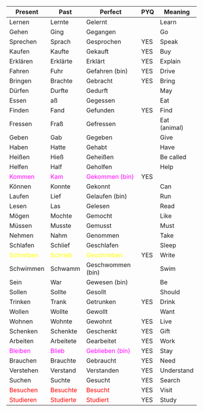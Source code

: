 | Present | Past | Perfect | PYQ | Meaning |
|---------|------|---------| -----| -------|
| Lernen | Lernte | Gelernt | | Learn |
| Gehen | Ging | Gegangen | | Go |
| Sprechen | Sprach | Gesprochen | YES | Speak |
| Kaufen | Kaufte | Gekauft | YES | Buy |
| Erklären | Erklärte | Erklärt | YES | Explain |
| Fahren | Fuhr | Gefahren (bin) | YES | Drive |
| Bringen | Brachte | Gebracht | YES | Bring |
| Dürfen | Durfte | Gedurft | | May |
| Essen | aß | Gegessen | | Eat |
| Finden | Fand | Gefunden | YES | Find |
| Fressen | Fraß | Gefressen | | Eat (animal) |
| Geben | Gab | Gegeben | | Give |
| Haben | Hatte | Gehabt | | Have |
| Heißen | Hieß | Geheißen | | Be called |
| Helfen | Half | Geholfen | | Help |
| <span style="color:magenta"> Kommen | <span style="color:magenta"> Kam | <span style="color:magenta"> Gekommen (bin) | YES |
| Können | Konnte | Gekonnt | | Can |
| Laufen | Lief | Gelaufen (bin) | | Run |
| Lesen | Las | Gelesen | | Read |
| Mögen | Mochte | Gemocht | | Like |
| Müssen | Musste | Gemusst | | Must |
| Nehmen | Nahm | Genommen | | Take |
| Schlafen | Schlief | Geschlafen | | Sleep |
| <span style="color:yellow"> Schreiben | <span style="color:yellow"> Schrieb | <span style="color:yellow"> Geschrieben | YES | Write |
| Schwimmen | Schwamm | Geschwommen (bin) | | Swim |
| Sein | War | Gewesen (bin) | | Be |
| Sollen | Sollte | Gesollt | | Should |
| Trinken | Trank | Getrunken | YES | Drink |
| Wollen | Wollte | Gewollt | | Want |
| Wohnen | Wohnte | Gewohnt | YES | Live |
| Schenken | Schenkte | Geschenkt | YES | Gift |
| Arbeiten | Arbeitete | Gearbeitet | YES | Work |
| <span style="color:magenta"> Bleiben | <span style="color:magenta"> Blieb | <span style="color:magenta"> Geblieben (bin) | YES | Stay |
| Brauchen | Brauchte | Gebraucht | YES | Need |
| Verstehen | Verstand | Verstanden | YES | Understand |
| Suchen | Suchte | Gesucht | YES | Search |
| <span style="color:red"> Besuchen | <span style="color:red"> Besuchte | <span style="color:red"> Besucht | YES | Visit |
| <span style="color:red"> Studieren | <span style="color:red"> Studierte | <span style="color:red"> Studiert | YES | Study |